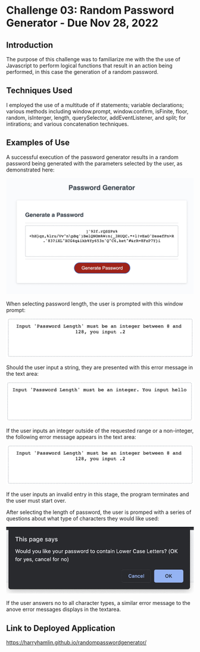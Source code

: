 # Challenge 03: Random Password Generator - Due Nov 28, 2022

## Introduction

The purpose of this challenge was to familiarize me with the the use of Javascript to perform logical functions that result in an action being performed, in this case the generation of a random password.

## Techniques Used

I employed the use of a multitude of if statements; variable declarations; various methods including window.prompt, window.confirm, isFinite, floor, random, isInterger, length, querySelector, addEventListener, and split; for intirations; and various concatenation techniques.

## Examples of Use

A successful execution of the password generator results in a random password being generated with the parameters selected by the user, as demonstrated here:

<img src="assets/images/successful.jpg"/>

When selecting password length, the user is prompted with this window prompt:

<img src="assets/images/length_error_message.jpg"/>

Should the user input a string, they are presented with this error message in the text area:

<img src="assets/images/nan_error_message.jpg"/>

If the user inputs an integer outside of the requested range or a non-integer, the following error message appears in the text area:

<img src="assets/images/length_error_message.jpg"/>

If the user inputs an invalid entry in this stage, the program terminates and the user must start over.

After selecting the length of password, the user is promped with a series of questions about what type of characters they would like used:

<img src="assets/images/character_prompt.jpg"/>

If the user answers no to all character types, a similar error message to the anove error messages displays in the textarea.

## Link to Deployed Application

<a href="https://harryhamlin.github.io/randompasswordgenerator/">https://harryhamlin.github.io/randompasswordgenerator/</a>